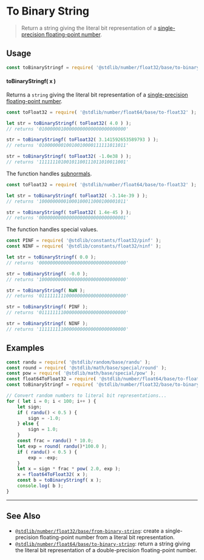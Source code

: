 <!--

@license Apache-2.0

Copyright (c) 2018 The Stdlib Authors.

Licensed under the Apache License, Version 2.0 (the "License");
you may not use this file except in compliance with the License.
You may obtain a copy of the License at

   http://www.apache.org/licenses/LICENSE-2.0

Unless required by applicable law or agreed to in writing, software
distributed under the License is distributed on an "AS IS" BASIS,
WITHOUT WARRANTIES OR CONDITIONS OF ANY KIND, either express or implied.
See the License for the specific language governing permissions and
limitations under the License.

-->

# To Binary String

> Return a string giving the literal bit representation of a [single-precision floating-point number][ieee754].

<section class="usage">

## Usage

```javascript
const toBinaryStringf = require( '@stdlib/number/float32/base/to-binary-string' );
```

#### toBinaryStringf( x )

Returns a `string` giving the literal bit representation of a [single-precision floating-point number][ieee754].

```javascript
const toFloat32 = require( '@stdlib/number/float64/base/to-float32' );

let str = toBinaryStringf( toFloat32( 4.0 ) );
// returns '01000000100000000000000000000000'

str = toBinaryStringf( toFloat32( 3.141592653589793 ) );
// returns '01000000010010010000111111011011'

str = toBinaryStringf( toFloat32( -1.0e38 ) );
// returns '11111110100101100111011010011001'
```

The function handles [subnormals][subnormals].

```javascript
const toFloat32 = require( '@stdlib/number/float64/base/to-float32' );

let str = toBinaryStringf( toFloat32( -3.14e-39 ) );
// returns '10000000001000100011000100001011'

str = toBinaryStringf( toFloat32( 1.4e-45 ) );
// returns '00000000000000000000000000000001'
```

The function handles special values.

```javascript
const PINF = require( '@stdlib/constants/float32/pinf' );
const NINF = require( '@stdlib/constants/float32/ninf' );

let str = toBinaryStringf( 0.0 );
// returns '00000000000000000000000000000000'

str = toBinaryStringf( -0.0 );
// returns '10000000000000000000000000000000'

str = toBinaryStringf( NaN );
// returns '01111111110000000000000000000000'

str = toBinaryStringf( PINF );
// returns '01111111100000000000000000000000'

str = toBinaryStringf( NINF );
// returns '11111111100000000000000000000000'
```

</section>

<!-- /.usage -->

<section class="examples">

## Examples

<!-- eslint no-undef: "error" -->

```javascript
const randu = require( '@stdlib/random/base/randu' );
const round = require( '@stdlib/math/base/special/round' );
const pow = require( '@stdlib/math/base/special/pow' );
const float64ToFloat32 = require( '@stdlib/number/float64/base/to-float32' );
const toBinaryStringf = require( '@stdlib/number/float32/base/to-binary-string' );

// Convert random numbers to literal bit representations...
for ( let i = 0; i < 100; i++ ) {
    let sign;
    if ( randu() < 0.5 ) {
        sign = -1.0;
    } else {
        sign = 1.0;
    }
    const frac = randu() * 10.0;
    let exp = round( randu()*100.0 );
    if ( randu() < 0.5 ) {
        exp = -exp;
    }
    let x = sign * frac * pow( 2.0, exp );
    x = float64ToFloat32( x );
    const b = toBinaryStringf( x );
    console.log( b );
}
```

</section>

<!-- /.examples -->

<!-- Section for related `stdlib` packages. Do not manually edit this section, as it is automatically populated. -->

<section class="related">

* * *

## See Also

-   <span class="package-name">[`@stdlib/number/float32/base/from-binary-string`][@stdlib/number/float32/base/from-binary-string]</span><span class="delimiter">: </span><span class="description">create a single-precision floating-point number from a literal bit representation.</span>
-   <span class="package-name">[`@stdlib/number/float64/base/to-binary-string`][@stdlib/number/float64/base/to-binary-string]</span><span class="delimiter">: </span><span class="description">return a string giving the literal bit representation of a double-precision floating-point number.</span>

</section>

<!-- /.related -->

<!-- Section for all links. Make sure to keep an empty line after the `section` element and another before the `/section` close. -->

<section class="links">

[ieee754]: https://en.wikipedia.org/wiki/IEEE_754-2008

[subnormals]: https://en.wikipedia.org/wiki/Denormal_number

<!-- <related-links> -->

[@stdlib/number/float32/base/from-binary-string]: https://github.com/stdlib-js/stdlib/tree/develop/lib/node_modules/%40stdlib/number/float32/base/from-binary-string

[@stdlib/number/float64/base/to-binary-string]: https://github.com/stdlib-js/stdlib/tree/develop/lib/node_modules/%40stdlib/number/float64/base/to-binary-string

<!-- </related-links> -->

</section>

<!-- /.links -->
